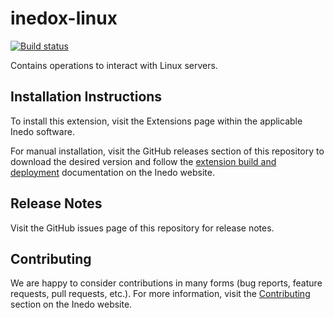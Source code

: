 # inedox-linux

[![Build status](https://ci.appveyor.com/api/projects/status/g5rgk9bc1e9aguk6/branch/master?svg=true)](https://ci.appveyor.com/project/Inedo/inedox-linux/branch/master)

Contains operations to interact with Linux servers.

## Installation Instructions

To install this extension, visit the Extensions page within the applicable Inedo software.

For manual installation, visit the GitHub releases section of this repository to download the desired version and follow the [extension build and deployment](https://inedo.com/support/documentation/various/inedo-sdk/creating#building-deploying) documentation on the Inedo website.

## Release Notes

Visit the GitHub issues page of this repository for release notes.

## Contributing

We are happy to consider contributions in many forms (bug reports, feature requests, pull requests, etc.). For more information, visit the [Contributing](https://inedo.com/open/contributing) section on the Inedo website.
